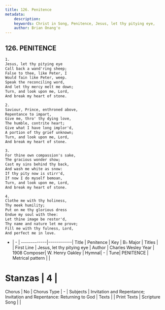 ```yaml
---
title: 126. Penitence
metadata:
    description: 
    keywords: Christ in Song, Penitence, Jesus, let thy pitying eye, 
    author: Brian Onang'o
---
```



## 126. PENITENCE

```txt
1.
Jesus, let thy pitying eye
Call back a wand'ring sheep;
False to thee, like Peter, I
Would fain like Peter, weep.
Speak the reconciling word,
And let thy mercy melt me down;
Turn, and look upon me, Lord,
And break my heart of stone.

2.
Saviour, Prince, enthroned above,
Repentance to impart,
Give me, thro' thy dying love,
The humble, contrite heart;
Give what I have long implor'd,
A portion of thy grief unknown;
Turn, and look upon me, Lord,
And break my heart of stone.

3.
For thine own compassion's sake,
The gracious wonder show;
Cast my sins behind thy back,
And wash me white as snow:
If thy pity now is stirr'd,
If now I do myself bemoan,
Turn, and look upon me, Lord,
And break my heart of stone.

4.
Clothe me with thy holiness,
Thy meek humility;
Put on me thy glorious dress
Endue my soul with thee:
Let thine image be restor'd,
Thy name and nature let me prove;
Fill me with thy fulness, Lord,
And perfect me in love.

```

- |   -  |
-------------|------------|
Title | Penitence |
Key | B♭ Major |
Titles |  |
First Line | Jesus, let thy pitying eye |
Author | Charles Wesley
Year | 1908
Composer| W. Henry Oakley |
Hymnal|  - |
Tune| PENITENCE |
Metrical pattern | |
# Stanzas | 4 |
Chorus | No |
Chorus Type | - |
Subjects | Invitation and Repentance; Invitation and Repentance: Returning to God |
Texts |  |
Print Texts | 
Scripture Song |  |
  
